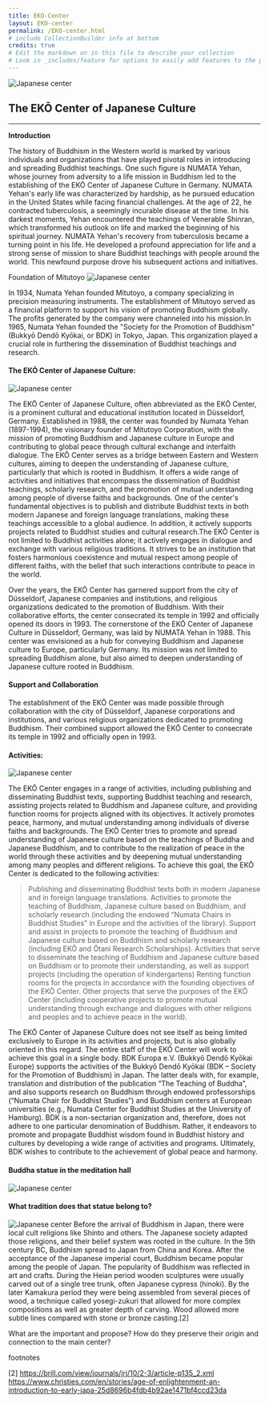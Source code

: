 ```yaml
---
title: EKO-Center
layout: EKO-center
permalink: /EKO-center.html
# include CollectionBuilder info at bottom
credits: true
# Edit the markdown on in this file to describe your collection
# Look in _includes/feature for options to easily add features to the page
---
```

![Japanese center](https://raw.githubusercontent.com/Din977/projectstatue/main/objects/ekohaus.jpg)

## The EKŌ Center of Japanese Culture
__________________________________________

**Introduction**

The history of Buddhism in the Western world is marked by various individuals and organizations that have played pivotal roles in introducing and spreading Buddhist teachings. One such figure is NUMATA Yehan, whose journey from adversity to a life mission in Buddhism led to the establishing of the EKŌ Center of Japanese Culture in Germany. NUMATA Yehan's early life was characterized by hardship, as he pursued education in the United States while facing financial challenges. At the age of 22, he contracted tuberculosis, a seemingly incurable disease at the time. In his darkest moments, Yehan encountered the teachings of Venerable Shinran, which transformed his outlook on life and marked the beginning of his spiritual journey.
NUMATA Yehan's recovery from tuberculosis became a turning point in his life. He developed a profound appreciation for life and a strong sense of mission to share Buddhist teachings with people around the world. This newfound purpose drove his subsequent actions and initiatives.

Foundation of Mitutoyo
![Japanese center](https://raw.githubusercontent.com/Din977/projectstatue/main/objects/org.JPG)


In 1934, Numata Yehan founded Mitutoyo, a company specializing in precision measuring instruments. The establishment of Mitutoyo served as a financial platform to support his vision of promoting Buddhism globally. The profits generated by the company were channeled into his mission.In 1965, Numata Yehan founded the "Society for the Promotion of Buddhism" (Bukkyō Dendō Kyōkai, or BDK) in Tokyo, Japan. This organization played a crucial role in furthering the dissemination of Buddhist teachings and research.

#### The EKŌ Center of Japanese Culture:
![Japanese center](https://raw.githubusercontent.com/Din977/projectstatue/main/objects/center_2008.JPG)

The EKŌ Center of Japanese Culture, often abbreviated as the EKŌ Center, is a prominent cultural and educational institution located in Düsseldorf, Germany. Established in 1988, the center was founded by Numata Yehan (1897-1994), the visionary founder of Mitutoyo Corporation, with the mission of promoting Buddhism and Japanese culture in Europe and contributing to global peace through cultural exchange and interfaith dialogue.
The EKŌ Center serves as a bridge between Eastern and Western cultures, aiming to deepen the understanding of Japanese culture, particularly that which is rooted in Buddhism. It offers a wide range of activities and initiatives that encompass the dissemination of Buddhist teachings, scholarly research, and the promotion of mutual understanding among people of diverse faiths and backgrounds.
One of the center's fundamental objectives is to publish and distribute Buddhist texts in both modern Japanese and foreign language translations, making these teachings accessible to a global audience. In addition, it actively supports projects related to Buddhist studies and cultural research.The EKŌ Center is not limited to Buddhist activities alone; it actively engages in dialogue and exchange with various religious traditions. It strives to be an institution that fosters harmonious coexistence and mutual respect among people of different faiths, with the belief that such interactions contribute to peace in the world.
 
Over the years, the EKŌ Center has garnered support from the city of Düsseldorf, Japanese companies and institutions, and religious organizations dedicated to the promotion of Buddhism. With their collaborative efforts, the center consecrated its temple in 1992 and officially opened its doors in 1993.
The cornerstone of the EKŌ Center of Japanese Culture in Düsseldorf, Germany, was laid by NUMATA Yehan in 1988. This center was envisioned as a hub for conveying Buddhism and Japanese culture to Europe, particularly Germany. Its mission was not limited to spreading Buddhism alone, but also aimed to deepen understanding of Japanese culture rooted in Buddhism.

#### Support and Collaboration
The establishment of the EKŌ Center was made possible through collaboration with the city of Düsseldorf, Japanese corporations and institutions, and various religious organizations dedicated to promoting Buddhism. Their combined support allowed the EKŌ Center to consecrate its temple in 1992 and officially open in 1993.

#### Activities:
![Japanese center](https://raw.githubusercontent.com/Din977/projectstatue/main/objects/ekoact.jpg)

The EKŌ Center engages in a range of activities, including publishing and disseminating Buddhist texts, supporting Buddhist teaching and research, assisting projects related to Buddhism and Japanese culture, and providing function rooms for projects aligned with its objectives. It actively promotes peace, harmony, and mutual understanding among individuals of diverse faiths and backgrounds.
The EKŌ Center tries to promote and spread understanding of Japanese culture based on the teachings of Buddha and Japanese Buddhism, and to contribute to the realization of peace in the world through these activities and by deepening mutual understanding among many peoples and different religions.
To achieve this goal, the EKŌ Center is dedicated to the following activities:
> Publishing and disseminating Buddhist texts both in modern Japanese and in foreign language translations.
> Activities to promote the teaching of Buddhism, Japanese culture based on Buddhism, and scholarly research (including the endowed “Numata Chairs in Buddhist Studies” in Europe and the activities of the library).
> Support and assist in projects to promote the teaching of Buddhism and Japanese culture based on Buddhism and scholarly research (including EKŌ and Ōtani Research Scholarships).
> Activities that serve to disseminate the teaching of Buddhism and Japanese culture based on Buddhism or to promote their understanding, as well as support projects (including the operation of kindergartens)
> Renting function rooms for the projects in accordance with the founding objectives of the EKŌ Center.
> Other projects that serve the purposes of the EKŌ Center (including cooperative projects to promote mutual understanding through exchange and dialogues with other religions and peoples and to achieve peace in the world).

The EKŌ Center of Japanese Culture does not see itself as being limited exclusively to Europe in its activities and projects, but is also globally oriented in this regard. The entire staff of the EKŌ Center will work to achieve this goal in a single body.
BDK Europa e.V. (Bukkyō Dendō Kyōkai Europe) supports the activities of the Bukkyō Dendō Kyōkai (BDK – Society for the Promotion of Buddhism) in Japan. The latter deals with, for example, translation and distribution of the publication “The Teaching of Buddha”, and also supports research on Buddhism through endowed professorships (“Numata Chair for Buddhist Studies”) and Buddhism centers at European universities (e.g., Numata Center for Buddhist Studies at the University of Hamburg).
BDK is a non-sectarian organization and, therefore, does not adhere to one particular denomination of Buddhism. Rather, it endeavors to promote and propagate Buddhist wisdom found in Buddhist history and cultures by developing a wide range of activities and programs. Ultimately, BDK wishes to contribute to the achievement of global peace and harmony.

#### Buddha statue in the meditation hall
![Japanese center](https://raw.githubusercontent.com/Din977/projectstatue/main/objects/amitaba.JPG)






#### What tradition does that statue belong to?
![Japanese center](https://raw.githubusercontent.com/Din977/projectstatue/main/objects/linage.jpg)
Before the arrival of Buddhism in Japan, there were local cult religions like Shinto and others. The Japanese society adapted those religions, and their belief system was rooted in the culture. In the 5th century BC, Buddhism spread to Japan from China and Korea. After the acceptance of the Japanese imperial court, Buddhism became popular among the people of Japan. The popularity of Buddhism was reflected in art and crafts.
During the Heian period wooden sculptures were usually carved out of a single tree trunk, often Japanese cypress (hinoki). By the later Kamakura period they were being assembled from several pieces of wood, a technique called yosegi-zukuri that allowed for more complex compositions as well as greater depth of carving. Wood allowed more subtle lines compared with stone or bronze casting.[2]


What are the important and propose?
How do they preserve their origin and connection to the main center?


footnotes

[2] https://brill.com/view/journals/jrj/10/2-3/article-p135_2.xml 
https://www.christies.com/en/stories/age-of-enlightenment-an-introduction-to-early-japa-25d8696b4fdb4b92ae1471bf4ccd23da


